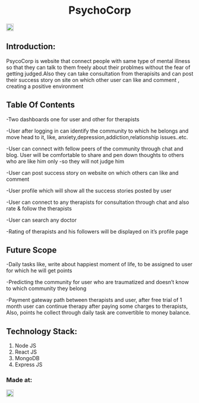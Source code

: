 <h1 align="center">PsychoCorp</h1>

<a href="https://hack36.com"> <img src="https://i.postimg.cc/RFFWF4vg/built-at-hack.jpg" height=20px> </a>

## Introduction:
PsycoCorp is website that connect people with same type of mental illness so that they can talk to them freely about their problmes without the fear of getting judged.Also they can take consultation from therapisits and can post their success story on site on which other user can like and comment , creating a positive environment



## Table Of Contents

-Two dashboards one for user and other for therapists

-User after logging in can identify the community to which he belongs and move head to it, like, anxiety,depression,addiction,relationship issues..etc.

-User can connect with fellow peers of the community through chat and blog. User will be comfortable to share and pen down thoughts to others who are like him only -so they will not judge him

-User can post success story on website on which others can like and comment

-User profile which will show all the success stories posted by user

-User can connect to any therapists for consultation through chat and also rate & follow the therapists

-User can search any doctor

-Rating of therapists and his followers will be displayed on it’s profile page


## Future Scope

-Daily tasks like, write about happiest moment of life, to be assigned to user for which he will get points

-Predicting the community for user who are traumatized and doesn’t know to which community they belong

-Payment gateway path between therapists and user, after free trial of 1 month user can continue therapy after paying some charges to therapists, Also, points he collect through daily task are convertible to money balance. 



## Technology Stack:
  1) Node JS
  2) React JS
  3) MongoDB
  4) Express JS



### Made at:
<a href="https://hack36.com"> <img src="https://i.postimg.cc/RFFWF4vg/built-at-hack.jpg" height=20px> </a>
